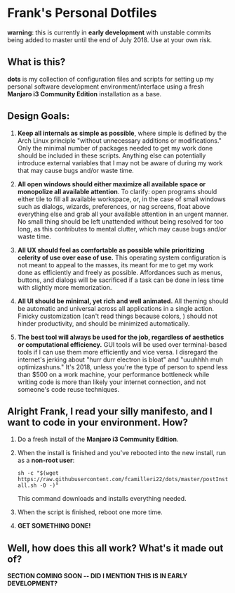 # Frank's Personal Dotfiles
**warning**: this is currently in **early development** with unstable commits being added to master until the end of July 2018. Use at your own risk.

## What is this?
**dots** is my collection of configuration files and scripts for setting up my personal software development environment/interface using a fresh **Manjaro i3 Community Edition** installation as a base.

## Design Goals:
1. **Keep all internals as simple as possible**, where simple is defined by the Arch Linux principle "without unnecessary additions or modifications." Only the minimal number of packages needed to get my work done should be included in these scripts. Anything else can potentially introduce external variables that I may not be aware of during my work that may cause bugs and/or waste time.

2. **All open windows should either maximize all available space or monopolize all available attention**. To clarify: open programs should either tile to fill all available workspace, or, in the case of small windows such as dialogs, wizards, preferences, or nag screens, float above everything else and grab all your available attention in an urgent manner. No small thing should be left unattended without being resolved for too long, as this contributes to mental clutter, which may cause bugs and/or waste time.

3. **All UX should feel as comfortable as possible while prioritizing celerity of use over ease of use.** This operating system configuration is not meant to appeal to the masses, its meant for me to get my work done as efficiently and freely as possible. Affordances such as menus, buttons, and dialogs will be sacrificed if a task can be done in less time with slightly more memorization.

4. **All UI should be minimal, yet rich and well animated.** All theming should be automatic and universal across all applications in a single action. Finicky customization (can't read things because colors, ) should not hinder productivity, and should be minimized automatically.

5. **The best tool will always be used for the job, regardless of aesthetics or computational efficiency.** GUI tools will be used over terminal-based tools if I can use them more efficiently and vice versa. I disregard the internet's jerking about "hurr durr electron is bloat" and "uuuhhhh muh optimizashuns." It's 2018, unless you're the type of person to spend less than $500 on a work machine, your performance bottleneck while writing code is more than likely your internet connection, and not someone's code reuse techniques.

## Alright Frank, I read your silly manifesto, and I want to code in your environment. How?

1. Do a fresh install of the **Manjaro i3 Community Edition**.

2. When the install is finished and you've rebooted into the new install, run as a **non-root user**:   

   `sh -c "$(wget https://raw.githubusercontent.com/fcamilleri22/dots/master/postInstall.sh -O -)"`
   
   This command downloads and installs everything needed.

3. When the script is finished, reboot one more time.

4. **GET SOMETHING DONE!**

## Well, how does this all work? What's it made out of?
**SECTION COMING SOON -- DID I MENTION THIS IS IN EARLY DEVELOPMENT?**
